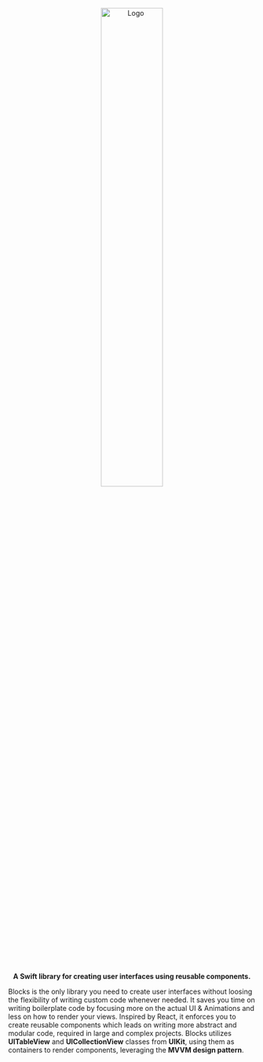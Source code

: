 <p></p>
<p align="center">
<img width="50%" alt="Logo" src="https://user-images.githubusercontent.com/1566052/155127115-829eb755-6d0f-4d2b-b6d0-b9adbc2c3a40.png">

</p>

<p align="center"><b>A Swift library for creating user interfaces using reusable components.
</b>
  
</p>

Blocks is the only library you need to create user interfaces without loosing the flexibility of writing custom code whenever needed. It saves you time on writing boilerplate code by focusing more on the actual UI & Animations and less on how to render your views. Inspired by React, it enforces you to create reusable components which leads on writing more abstract and modular code, required in large and complex projects. Blocks utilizes **UITableView** and **UICollectionView** classes from **UIKit**, using them as containers to render components, leveraging the **MVVM design pattern**.
